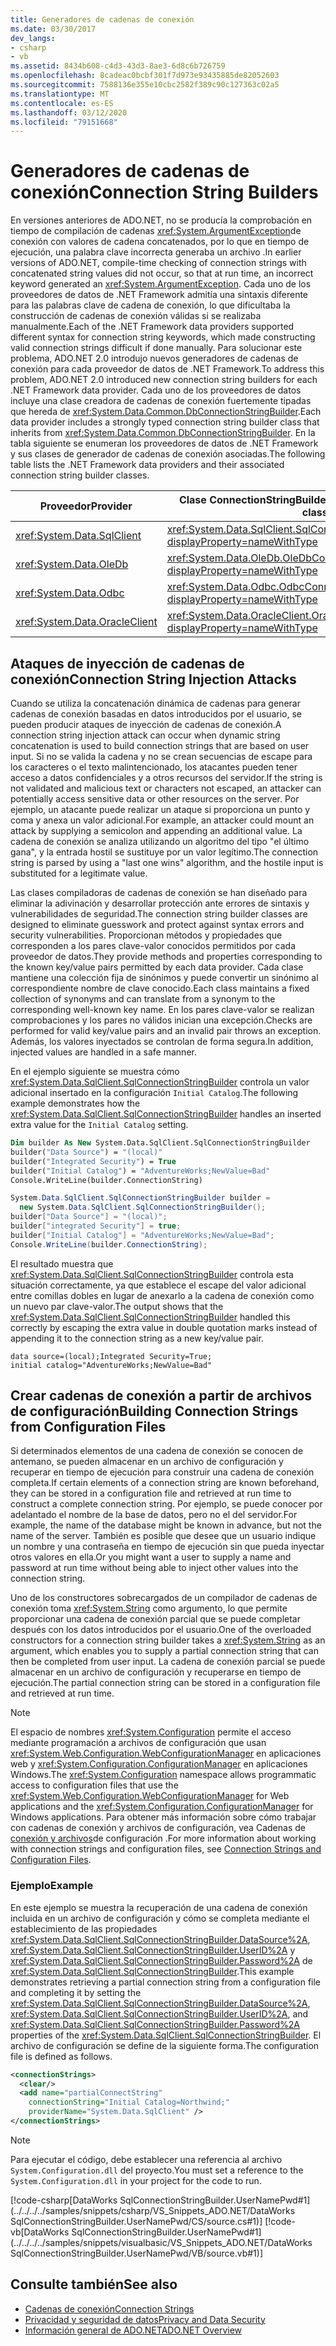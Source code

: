 ```yaml
---
title: Generadores de cadenas de conexión
ms.date: 03/30/2017
dev_langs:
- csharp
- vb
ms.assetid: 8434b608-c4d3-43d3-8ae3-6d8c6b726759
ms.openlocfilehash: 8cadeac0bcbf301f7d973e93435885de82052603
ms.sourcegitcommit: 7588136e355e10cbc2582f389c90c127363c02a5
ms.translationtype: MT
ms.contentlocale: es-ES
ms.lasthandoff: 03/12/2020
ms.locfileid: "79151668"
---
```

# <a name="connection-string-builders"></a><span data-ttu-id="c6dcc-102">Generadores de cadenas de conexión</span><span class="sxs-lookup"><span data-stu-id="c6dcc-102">Connection String Builders</span></span>
<span data-ttu-id="c6dcc-103">En versiones anteriores de ADO.NET, no se producía la comprobación en tiempo de compilación de cadenas <xref:System.ArgumentException>de conexión con valores de cadena concatenados, por lo que en tiempo de ejecución, una palabra clave incorrecta generaba un archivo .</span><span class="sxs-lookup"><span data-stu-id="c6dcc-103">In earlier versions of ADO.NET, compile-time checking of connection strings with concatenated string values did not occur, so that at run time, an incorrect keyword generated an <xref:System.ArgumentException>.</span></span> <span data-ttu-id="c6dcc-104">Cada uno de los proveedores de datos de .NET Framework admitía una sintaxis diferente para las palabras clave de cadena de conexión, lo que dificultaba la construcción de cadenas de conexión válidas si se realizaba manualmente.</span><span class="sxs-lookup"><span data-stu-id="c6dcc-104">Each of the .NET Framework data providers supported different syntax for connection string keywords, which made constructing valid connection strings difficult if done manually.</span></span> <span data-ttu-id="c6dcc-105">Para solucionar este problema, ADO.NET 2.0 introdujo nuevos generadores de cadenas de conexión para cada proveedor de datos de .NET Framework.</span><span class="sxs-lookup"><span data-stu-id="c6dcc-105">To address this problem, ADO.NET 2.0 introduced new connection string builders for each .NET Framework data provider.</span></span> <span data-ttu-id="c6dcc-106">Cada uno de los proveedores de datos incluye una clase creadora de cadenas de conexión fuertemente tipadas que hereda de <xref:System.Data.Common.DbConnectionStringBuilder>.</span><span class="sxs-lookup"><span data-stu-id="c6dcc-106">Each data provider includes a strongly typed connection string builder class that inherits from <xref:System.Data.Common.DbConnectionStringBuilder>.</span></span> <span data-ttu-id="c6dcc-107">En la tabla siguiente se enumeran los proveedores de datos de .NET Framework y sus clases de generador de cadenas de conexión asociadas.</span><span class="sxs-lookup"><span data-stu-id="c6dcc-107">The following table lists the .NET Framework data providers and their associated connection string builder classes.</span></span>  
  
|<span data-ttu-id="c6dcc-108">Proveedor</span><span class="sxs-lookup"><span data-stu-id="c6dcc-108">Provider</span></span>|<span data-ttu-id="c6dcc-109">Clase ConnectionStringBuilder</span><span class="sxs-lookup"><span data-stu-id="c6dcc-109">ConnectionStringBuilder class</span></span>|  
|--------------|-----------------------------------|  
|<xref:System.Data.SqlClient>|<xref:System.Data.SqlClient.SqlConnectionStringBuilder?displayProperty=nameWithType>|  
|<xref:System.Data.OleDb>|<xref:System.Data.OleDb.OleDbConnectionStringBuilder?displayProperty=nameWithType>|  
|<xref:System.Data.Odbc>|<xref:System.Data.Odbc.OdbcConnectionStringBuilder?displayProperty=nameWithType>|  
|<xref:System.Data.OracleClient>|<xref:System.Data.OracleClient.OracleConnectionStringBuilder?displayProperty=nameWithType>|  
  
## <a name="connection-string-injection-attacks"></a><span data-ttu-id="c6dcc-110">Ataques de inyección de cadenas de conexión</span><span class="sxs-lookup"><span data-stu-id="c6dcc-110">Connection String Injection Attacks</span></span>  
 <span data-ttu-id="c6dcc-111">Cuando se utiliza la concatenación dinámica de cadenas para generar cadenas de conexión basadas en datos introducidos por el usuario, se pueden producir ataques de inyección de cadenas de conexión.</span><span class="sxs-lookup"><span data-stu-id="c6dcc-111">A connection string injection attack can occur when dynamic string concatenation is used to build connection strings that are based on user input.</span></span> <span data-ttu-id="c6dcc-112">Si no se valida la cadena y no se crean secuencias de escape para los caracteres o el texto malintencionado, los atacantes pueden tener acceso a datos confidenciales y a otros recursos del servidor.</span><span class="sxs-lookup"><span data-stu-id="c6dcc-112">If the string is not validated and malicious text or characters not escaped, an attacker can potentially access sensitive data or other resources on the server.</span></span> <span data-ttu-id="c6dcc-113">Por ejemplo, un atacante puede realizar un ataque si proporciona un punto y coma y anexa un valor adicional.</span><span class="sxs-lookup"><span data-stu-id="c6dcc-113">For example, an attacker could mount an attack by supplying a semicolon and appending an additional value.</span></span> <span data-ttu-id="c6dcc-114">La cadena de conexión se analiza utilizando un algoritmo del tipo "el último gana", y la entrada hostil se sustituye por un valor legítimo.</span><span class="sxs-lookup"><span data-stu-id="c6dcc-114">The connection string is parsed by using a "last one wins" algorithm, and the hostile input is substituted for a legitimate value.</span></span>  
  
 <span data-ttu-id="c6dcc-115">Las clases compiladoras de cadenas de conexión se han diseñado para eliminar la adivinación y desarrollar protección ante errores de sintaxis y vulnerabilidades de seguridad.</span><span class="sxs-lookup"><span data-stu-id="c6dcc-115">The connection string builder classes are designed to eliminate guesswork and protect against syntax errors and security vulnerabilities.</span></span> <span data-ttu-id="c6dcc-116">Proporcionan métodos y propiedades que corresponden a los pares clave-valor conocidos permitidos por cada proveedor de datos.</span><span class="sxs-lookup"><span data-stu-id="c6dcc-116">They provide methods and properties corresponding to the known key/value pairs permitted by each data provider.</span></span> <span data-ttu-id="c6dcc-117">Cada clase mantiene una colección fija de sinónimos y puede convertir un sinónimo al correspondiente nombre de clave conocido.</span><span class="sxs-lookup"><span data-stu-id="c6dcc-117">Each class maintains a fixed collection of synonyms and can translate from a synonym to the corresponding well-known key name.</span></span> <span data-ttu-id="c6dcc-118">En los pares clave-valor se realizan comprobaciones y los pares no válidos inician una excepción.</span><span class="sxs-lookup"><span data-stu-id="c6dcc-118">Checks are performed for valid key/value pairs and an invalid pair throws an exception.</span></span> <span data-ttu-id="c6dcc-119">Además, los valores inyectados se controlan de forma segura.</span><span class="sxs-lookup"><span data-stu-id="c6dcc-119">In addition, injected values are handled in a safe manner.</span></span>  
  
 <span data-ttu-id="c6dcc-120">En el ejemplo siguiente se muestra cómo <xref:System.Data.SqlClient.SqlConnectionStringBuilder> controla un valor adicional insertado en la configuración `Initial Catalog`.</span><span class="sxs-lookup"><span data-stu-id="c6dcc-120">The following example demonstrates how the <xref:System.Data.SqlClient.SqlConnectionStringBuilder> handles an inserted extra value for the `Initial Catalog` setting.</span></span>  
  
```vb  
Dim builder As New System.Data.SqlClient.SqlConnectionStringBuilder  
builder("Data Source") = "(local)"  
builder("Integrated Security") = True  
builder("Initial Catalog") = "AdventureWorks;NewValue=Bad"  
Console.WriteLine(builder.ConnectionString)  
```  
  
```csharp  
System.Data.SqlClient.SqlConnectionStringBuilder builder =  
  new System.Data.SqlClient.SqlConnectionStringBuilder();  
builder["Data Source"] = "(local)";  
builder["integrated Security"] = true;  
builder["Initial Catalog"] = "AdventureWorks;NewValue=Bad";  
Console.WriteLine(builder.ConnectionString);  
```  
  
 <span data-ttu-id="c6dcc-121">El resultado muestra que <xref:System.Data.SqlClient.SqlConnectionStringBuilder> controla esta situación correctamente, ya que establece el escape del valor adicional entre comillas dobles en lugar de anexarlo a la cadena de conexión como un nuevo par clave-valor.</span><span class="sxs-lookup"><span data-stu-id="c6dcc-121">The output shows that the <xref:System.Data.SqlClient.SqlConnectionStringBuilder> handled this correctly by escaping the extra value in double quotation marks instead of appending it to the connection string as a new key/value pair.</span></span>  
  
```output  
data source=(local);Integrated Security=True;  
initial catalog="AdventureWorks;NewValue=Bad"  
```  
  
## <a name="building-connection-strings-from-configuration-files"></a><span data-ttu-id="c6dcc-122">Crear cadenas de conexión a partir de archivos de configuración</span><span class="sxs-lookup"><span data-stu-id="c6dcc-122">Building Connection Strings from Configuration Files</span></span>  
 <span data-ttu-id="c6dcc-123">Si determinados elementos de una cadena de conexión se conocen de antemano, se pueden almacenar en un archivo de configuración y recuperar en tiempo de ejecución para construir una cadena de conexión completa.</span><span class="sxs-lookup"><span data-stu-id="c6dcc-123">If certain elements of a connection string are known beforehand, they can be stored in a configuration file and retrieved at run time to construct a complete connection string.</span></span> <span data-ttu-id="c6dcc-124">Por ejemplo, se puede conocer por adelantado el nombre de la base de datos, pero no el del servidor.</span><span class="sxs-lookup"><span data-stu-id="c6dcc-124">For example, the name of the database might be known in advance, but not the name of the server.</span></span> <span data-ttu-id="c6dcc-125">También es posible que desee que un usuario indique un nombre y una contraseña en tiempo de ejecución sin que pueda inyectar otros valores en ella.</span><span class="sxs-lookup"><span data-stu-id="c6dcc-125">Or you might want a user to supply a name and password at run time without being able to inject other values into the connection string.</span></span>  
  
 <span data-ttu-id="c6dcc-126">Uno de los constructores sobrecargados de un compilador de cadenas de conexión toma <xref:System.String> como argumento, lo que permite proporcionar una cadena de conexión parcial que se puede completar después con los datos introducidos por el usuario.</span><span class="sxs-lookup"><span data-stu-id="c6dcc-126">One of the overloaded constructors for a connection string builder takes a <xref:System.String> as an argument, which enables you to supply a partial connection string that can then be completed from user input.</span></span> <span data-ttu-id="c6dcc-127">La cadena de conexión parcial se puede almacenar en un archivo de configuración y recuperarse en tiempo de ejecución.</span><span class="sxs-lookup"><span data-stu-id="c6dcc-127">The partial connection string can be stored in a configuration file and retrieved at run time.</span></span>  
  
> [!NOTE]
> <span data-ttu-id="c6dcc-128">El espacio de nombres <xref:System.Configuration> permite el acceso mediante programación a archivos de configuración que usan <xref:System.Web.Configuration.WebConfigurationManager> en aplicaciones web y <xref:System.Configuration.ConfigurationManager> en aplicaciones Windows.</span><span class="sxs-lookup"><span data-stu-id="c6dcc-128">The <xref:System.Configuration> namespace allows programmatic access to configuration files that use the <xref:System.Web.Configuration.WebConfigurationManager> for Web applications and the <xref:System.Configuration.ConfigurationManager> for Windows applications.</span></span> <span data-ttu-id="c6dcc-129">Para obtener más información sobre cómo trabajar con cadenas de conexión y archivos de configuración, vea Cadenas de [conexión y archivos](connection-strings-and-configuration-files.md)de configuración .</span><span class="sxs-lookup"><span data-stu-id="c6dcc-129">For more information about working with connection strings and configuration files, see [Connection Strings and Configuration Files](connection-strings-and-configuration-files.md).</span></span>  
  
### <a name="example"></a><span data-ttu-id="c6dcc-130">Ejemplo</span><span class="sxs-lookup"><span data-stu-id="c6dcc-130">Example</span></span>  
 <span data-ttu-id="c6dcc-131">En este ejemplo se muestra la recuperación de una cadena de conexión incluida en un archivo de configuración y cómo se completa mediante el establecimiento de las propiedades <xref:System.Data.SqlClient.SqlConnectionStringBuilder.DataSource%2A>, <xref:System.Data.SqlClient.SqlConnectionStringBuilder.UserID%2A> y <xref:System.Data.SqlClient.SqlConnectionStringBuilder.Password%2A> de <xref:System.Data.SqlClient.SqlConnectionStringBuilder>.</span><span class="sxs-lookup"><span data-stu-id="c6dcc-131">This example demonstrates retrieving a partial connection string from a configuration file and completing it by setting the <xref:System.Data.SqlClient.SqlConnectionStringBuilder.DataSource%2A>, <xref:System.Data.SqlClient.SqlConnectionStringBuilder.UserID%2A>, and <xref:System.Data.SqlClient.SqlConnectionStringBuilder.Password%2A> properties of the <xref:System.Data.SqlClient.SqlConnectionStringBuilder>.</span></span> <span data-ttu-id="c6dcc-132">El archivo de configuración se define de la siguiente forma.</span><span class="sxs-lookup"><span data-stu-id="c6dcc-132">The configuration file is defined as follows.</span></span>  
  
```xml  
<connectionStrings>  
  <clear/>  
  <add name="partialConnectString"
    connectionString="Initial Catalog=Northwind;"  
    providerName="System.Data.SqlClient" />  
</connectionStrings>  
```  
  
> [!NOTE]
> <span data-ttu-id="c6dcc-133">Para ejecutar el código, debe establecer una referencia al archivo `System.Configuration.dll` del proyecto.</span><span class="sxs-lookup"><span data-stu-id="c6dcc-133">You must set a reference to the `System.Configuration.dll` in your project for the code to run.</span></span>  
  
 [!code-csharp[DataWorks SqlConnectionStringBuilder.UserNamePwd#1](../../../../samples/snippets/csharp/VS_Snippets_ADO.NET/DataWorks SqlConnectionStringBuilder.UserNamePwd/CS/source.cs#1)]
 [!code-vb[DataWorks SqlConnectionStringBuilder.UserNamePwd#1](../../../../samples/snippets/visualbasic/VS_Snippets_ADO.NET/DataWorks SqlConnectionStringBuilder.UserNamePwd/VB/source.vb#1)]  
  
## <a name="see-also"></a><span data-ttu-id="c6dcc-134">Consulte también</span><span class="sxs-lookup"><span data-stu-id="c6dcc-134">See also</span></span>

- [<span data-ttu-id="c6dcc-135">Cadenas de conexión</span><span class="sxs-lookup"><span data-stu-id="c6dcc-135">Connection Strings</span></span>](connection-strings.md)
- [<span data-ttu-id="c6dcc-136">Privacidad y seguridad de datos</span><span class="sxs-lookup"><span data-stu-id="c6dcc-136">Privacy and Data Security</span></span>](privacy-and-data-security.md)
- [<span data-ttu-id="c6dcc-137">Información general de ADO.NET</span><span class="sxs-lookup"><span data-stu-id="c6dcc-137">ADO.NET Overview</span></span>](ado-net-overview.md)
